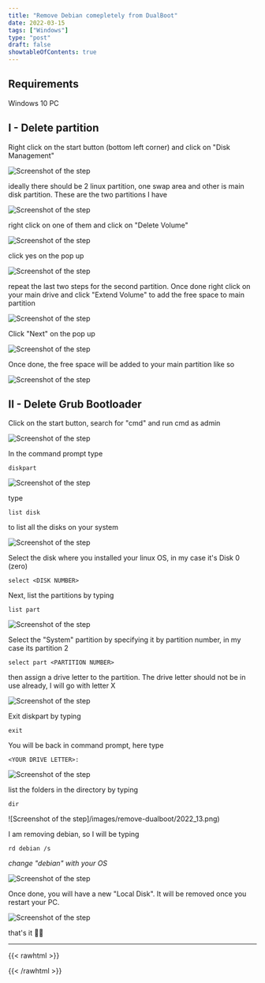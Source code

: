 ```yaml
---
title: "Remove Debian comepletely from DualBoot"
date: 2022-03-15
tags: ["Windows"]
type: "post"
draft: false
showtableOfContents: true
---
```


## Requirements
Windows 10 PC


## I - Delete partition
Right click on the start button (bottom left corner) and click on "Disk Management"

![Screenshot of the step](/images/remove-dualboot/2022.png)

ideally there should be 2 linux partition, one swap area and other is main disk partition. These are the two partitions I have

![Screenshot of the step](/images/remove-dualboot/2022_1.png)

right click on one of them and click on "Delete Volume"

![Screenshot of the step](/images/remove-dualboot/2022_2.png)

click yes on the pop up

![Screenshot of the step](/images/remove-dualboot/2022_3.png)

repeat the last two steps for the second partition. Once done right click on your main drive and click "Extend Volume" to add the free space to main partition

![Screenshot of the step](/images/remove-dualboot/2022_4.png)

Click "Next" on the pop up

![Screenshot of the step](/images/remove-dualboot/2022_5.png)

Once done, the free space will be added to your main partition like so

![Screenshot of the step](/images/remove-dualboot/2022_6.png)

## II - Delete Grub Bootloader
Click on the start button, search for "cmd" and run cmd as admin

![Screenshot of the step](/images/remove-dualboot/2022_7.png)

In the command prompt type
```
diskpart
```
![Screenshot of the step](/images/remove-dualboot/2022_8.png)

type
```
list disk
```
to list all the disks on your system

![Screenshot of the step](/images/remove-dualboot/2022_9.png)

Select the disk where you installed your linux OS, in my case it's Disk 0 (zero)

```
select <DISK NUMBER>
```
Next, list the partitions by typing 
```
list part
```

![Screenshot of the step](/images/remove-dualboot/2022_10.png)

Select the "System" partition by specifying it by partition number, in my case its partition 2

```
select part <PARTITION NUMBER>
```

then assign a drive letter to the partition. The drive letter should not be in use already, I will go with letter X

![Screenshot of the step](/images/remove-dualboot/2022_11.png)

Exit diskpart by typing
```
exit
```
You will be back in command prompt, here type 
```
<YOUR DRIVE LETTER>:
```

![Screenshot of the step](/images/remove-dualboot/2022_12.png)

list the folders in the directory by typing 
```
dir
```

![Screenshot of the step]/images/remove-dualboot/2022_13.png)

I am removing debian, so I will be typing 
```
rd debian /s
```
*change "debian" with your OS*

![Screenshot of the step](/images/remove-dualboot/2022_14.png)

Once done, you will have a new "Local Disk". It will be removed once you restart your PC. 

![Screenshot of the step](/images/remove-dualboot/2022_15.png)

that's it ✌🏽

-------------------------------------------------------------
{{< rawhtml >}} 
<script src="https://utteranc.es/client.js"
        repo="mansoorbarri/website"
        issue-term="title"
        theme="dark-blue"
        crossorigin="anonymous"
        async>
</script>
{{< /rawhtml >}}